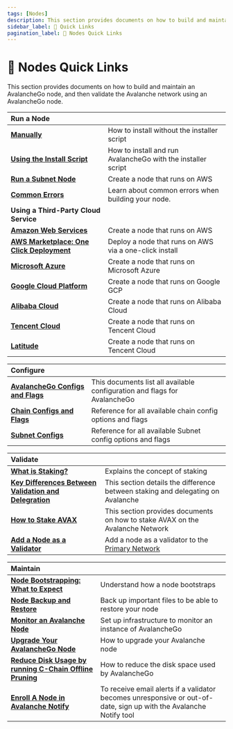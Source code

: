 ```yaml
---
tags: [Nodes]
description: This section provides documents on how to build and maintain an AvalancheGo node, and then validate the Avalanche network using an AvalancheGo node.
sidebar_label: 🔗 Quick Links
pagination_label: 🔗 Nodes Quick Links
---
```


# 🔗 Nodes Quick Links

This section provides documents on how to build and maintain an AvalancheGo
node, and then validate the Avalanche network using an AvalancheGo node.

|   Run a Node   |                                             |
| :------------------------------------------------------- | :------------------------------------------ |
| [**Manually**](/nodes/run/node-manually.md)      | How to install without the installer script |
| [**Using the Install Script**](/nodes/run/with-installer.md)     | How to install and run AvalancheGo with the installer script    |
| [**Run a Subnet Node**](/nodes/run/subnet-node.md) | Create a node that runs on AWS              |
| [**Common Errors**](nodes/run/FAQ.md)     | Learn about common errors when building your node.       |
|   **Using a Third-Party Cloud Service**   |                                             |
| [**Amazon Web Services**](/nodes/run/third-party/aws-node.md) | Create a node that runs on AWS              |
| [**AWS Marketplace: One Click Deployment**](nodes/run/third-party/aws-marketplace-one-click.md) | Deploy a node that runs on AWS via a one-click install              |
| [**Microsoft Azure**](/nodes/run/third-party/microsoft-azure-node.md)                       | Create a node that runs on Microsoft Azure  |
| [**Google Cloud Platform**](/nodes/run/third-party/google-cloud-node.md)                      | Create a node that runs on Google GCP       |
| [**Alibaba Cloud**](/nodes/run/third-party/alibaba-cloud-node.md)     | Create a node that runs on Alibaba Cloud       |
| [**Tencent Cloud**](/nodes/run/third-party/tencent-cloud-node.md)     | Create a node that runs on Tencent Cloud       |
| [**Latitude**](/nodes/run/third-party/latitude-node.md)     | Create a node that runs on Tencent Cloud       |


|    Configure                                                                         |                                                             |
| :------------------------------------------------------------------------------- | :---------------------------------------------------------- |
| [**AvalancheGo Configs and Flags**](/nodes/configure/avalanchego-config-flags.md) | This documents list all available configuration and flags for AvalancheGo    |
| [**Chain Configs and Flags**](/nodes/configure/chain-config-flags.md)             | Reference for all available chain config options and flags    |
| [**Subnet Configs**](/nodes/configure/subnet-configs.md)             | Reference for all available Subnet config options and flags   |


|    Validate                                                  |                                                                                        |
| :--------------------------------------------------- | :------------------------------------------------------------------------------------- |
| [**What is Staking?**](/nodes/validate/what-is-staking.md)        | Explains the concept of staking                                                         |
| [**Key Differences Between Validation and Delegration**](/nodes/validate/validate-or-delegate.md)        | This section details the difference between staking and delegating on Avalanche                                                      |
| [**How to Stake AVAX**](/nodes/validate/how-to-stake.md)        | This section provides documents on how to stake AVAX on the Avalanche Network
| [**Add a Node as a Validator**](nodes/validate/add-a-validator.md) | Add a node as a validator to the [Primary Network](/learn/avalanche/avalanche-platform.md) |

|    Maintain                                                                         |                                                             |
| :------------------------------------------------------------------------------- | :---------------------------------------------------------- |
| [**Node Bootstrapping: What to Expect**](/nodes/maintain/node-bootstrap.md)     | Understand how a node bootstraps                                     |
| [**Node Backup and Restore**](/nodes/maintain/node-backup-and-restore.md)             | Back up important files to be able to restore your node     |
| [**Monitor an Avalanche Node**](/nodes/maintain/setting-up-node-monitoring.md)        | Set up infrastructure to monitor an instance of AvalancheGo |
| [**Upgrade Your AvalancheGo Node**](/nodes/maintain/upgrade-your-avalanchego-node.md) | How to upgrade your Avalanche node                                 |
| [**Reduce Disk Usage by running C-Chain Offline Pruning**](/nodes/maintain/run-offline-pruning.md)          | How to reduce the disk space used by AvalancheGo                                     |
| [**Enroll A Node in Avalanche Notify**](/nodes/maintain/avalanche-notify.md)       | To receive email alerts if a validator becomes unresponsive or out-of-date, sign up with the Avalanche Notify tool                       |
